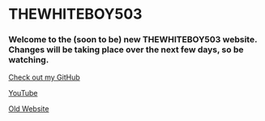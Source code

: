 # THEWHITEBOY503

### Welcome to the (soon to be) new THEWHITEBOY503 website. Changes will be taking place over the next few days, so be watching.

[Check out my GitHub](https://github.com/THEWHITEBOY503)

[YouTube](https://www.youtube.com/THEWHITEBOY503)

[Old Website](http://wb503.ga)

